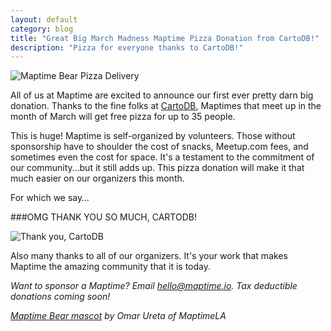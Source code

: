 ```yaml
---
layout: default
category: blog
title: "Great Big March Madness Maptime Pizza Donation from CartoDB!"
description: "Pizza for everyone thanks to CartoDB!"
---
```

![Maptime Bear Pizza Delivery](/img/maptimebear_pizza_la.jpg "Maptime Bear Pizza Delivery by Omar Ureta of MaptimeLA")

All of us at Maptime are excited to announce our first ever pretty darn big donation. Thanks to the fine folks at [CartoDB](http://cartodb.com), Maptimes that meet up in the month of March will get free pizza for up to 35 people.

This is huge! Maptime is self-organized by volunteers. Those without sponsorship have to shoulder the cost of snacks, Meetup.com fees, and sometimes even the cost for space. It's a testament to the commitment of our community…but it still adds up. This pizza donation will make it that much easier on our organizers this month.

For which we say…

###OMG THANK YOU SO MUCH, CARTODB!

![Thank you, CartoDB](/img/thank-you-cartodb.png)

Also many thanks to all of our organizers. It's your work that makes Maptime the amazing community that it is today.

_Want to sponsor a Maptime? Email hello@maptime.io. Tax deductible donations coming soon!_

_[Maptime Bear mascot](http://maptimela.github.io/maptime_bear/) by Omar Ureta of MaptimeLA_

